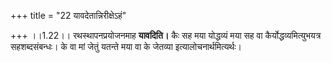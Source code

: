 +++
title = "22 यावदेतान्निरीक्षेऽहं"

+++
।।1.22।। रथस्थापनप्रयोजनमाह **यावदिति।** कैः सह मया योद्धव्यं मया सह वा
कैर्योद्धव्यमित्युभयत्र सहशब्दसंबन्धः। के वा मां जेतुं यतन्ते मया वा के
जेतव्या इत्यालोचनार्थमित्यर्थः।  
  
